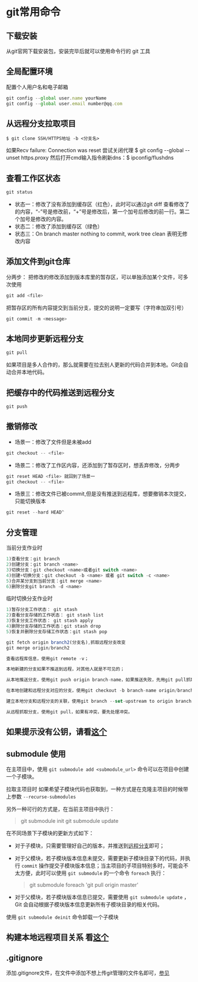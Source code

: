 # git常用命令

## 下载安装

从git官网下载安装包，安装完毕后就可以使用命令行的 git 工具


## 全局配置环境

配置个人用户名和电子邮箱

```js
git config --global user.name yourName
git config --global user.email number@qq.com
```

## 从远程分支拉取项目

```
$ git clone SSH/HTTPS地址 -b <分支名>
```
  如果Recv failure: Connection was reset
  尝试关闭代理 $ git config --global --unset https.proxy
  然后打开cmd输入指令刷新dns：$ ipconfig/flushdns 
## 查看工作区状态

```js
git status
```

- 状态一：修改了没有添加到缓存区（红色），此时可以通过git diff 查看修改了的内容，“-”号是修改前，“+”号是修改后，第一个加号后修改的前一行。第二个加号是修改的内容。
- 状态二：修改了添加到缓存区（绿色）
- 状态三：On branch master nothing to commit, work tree clean 表明无修改内容

## 添加文件到git仓库

分两步：
把修改的修改添加到版本库里的暂存区，可以单独添加某个文件，可多次使用

```js
git add <file>
```

把暂存区的所有内容提交到当前分支，提交的说明一定要写（字符串加双引号）

```js
git commit -m <message>
```

## 本地同步更新远程分支

```js
git pull
```

如果项目是多人合作的，那么就需要在拉去别人更新的代码合并到本地。Git会自动合并本地代码。

## 把缓存中的代码推送到远程分支

```js
git push
```

## 撤销修改

- 场景一：修改了文件但是未被add

```js
git checkout -- <file>
```

- 场景二：修改了工作区内容，还添加到了暂存区时，想丢弃修改，分两步

```js
git reset HEAD <file> 就回到了场景一
git checkout -- <file>
```

- 场景三：修改文件已被commit,但是没有推送到远程库，想要撤销本次提交，只能切换版本

```js
git reset --hard HEAD^
```



## 分支管理

当前分支作业时

```js
1)查看分支：git branch
2)创建分支：git branch <name>
3)切换分支：git checkout <name>或者git switch <name>
4)创建+切换分支：git checkout -b <name> 或者 git switch -c <name>
5)合并某分支到当前分支：git merge <name>
6)删除分支git branch -d <name>
```

临时切换分支作业时

```js
1)暂存分支工作状态： git stash
2)查看分支存储的工作状态： git stash list
3)恢复分支工作状态： git stash apply
4)删除分支存储的工作状态：git stash drop
5)恢复并删除分支存储工作状态：git stash pop
```

```js
git fetch origin branch2(分支名),抓取远程分支改变
git merge origin/branch2

查看远程库信息，使用git remote -v；

本地新建的分支如果不推送到远程，对其他人就是不可见的；

从本地推送分支，使用git push origin branch-name，如果推送失败，先用git pull抓取远程的新提交；

在本地创建和远程分支对应的分支，使用git checkout -b branch-name origin/branch-name，本地和远程分支的名称最好一致；

建立本地分支和远程分支的关联，使用git branch --set-upstream to origin branch-name；

从远程抓取分支，使用git pull，如果有冲突，要先处理冲突。
```

## 如果提示没有公钥，请看[这个](https://blog.csdn.net/weixin_30763455/article/details/99901544)

## submodule 使用

在主项目中，使用 `git submodule add <submodule_url>` 命令可以在项目中创建一个子模块。

拉取主项目时 如果希望子模块代码也获取到，一种方式是在克隆主项目的时候带上参数 `--recurse-submodules`

另外一种可行的方式是，在当前主项目中执行：

> git submodule init
> git submodule update

在不同场景下子模块的更新方式如下：

- 对于子模块，只需要管理好自己的版本，并推送到[远程分支](https://www.zhihu.com/search?q=远程分支&search_source=Entity&hybrid_search_source=Entity&hybrid_search_extra={"sourceType"%3A"article"%2C"sourceId"%3A87053283})即可；

- 对于父模块，若子模块版本信息未提交，需要更新子模块目录下的代码，并执行 `commit` 操作提交子模块版本信息；当主项目的子项目特别多时，可能会不太方便，此时可以使用 `git submodule` 的一个命令 `foreach` 执行：

  > git submodule foreach 'git pull origin master'

- 对于父模块，若子模块版本信息已提交，需要使用 `git submodule update` ，Git 会自动根据子模块版本信息更新所有子模块目录的相关代码。

使用 `git submodule deinit` 命令卸载一个子模块



## 构建本地远程项目关系 看[这个](https://cloud.tencent.com/developer/article/1504684)

## .gitignore

添加.gitignore文件，在文件中添加不想上传git管理的文件名即可，[参见](https://juejin.cn/post/6998911250323390501)